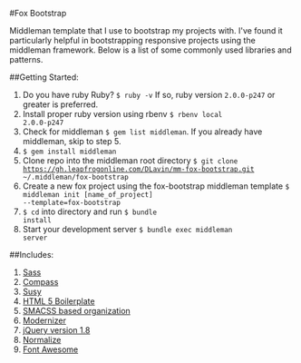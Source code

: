 #Fox Bootstrap

Middleman template that I use to bootstrap my projects with.
I've found it particularly helpful in bootstrapping responsive projects using the middleman framework.
Below is a list of some commonly used libraries and patterns.

##Getting Started:
1. Do you have ruby Ruby? <code>$ ruby -v</code> If so, ruby version <code>2.0.0-p247</code> or greater is preferred.
2. Install proper ruby version using rbenv <code>$ rbenv local 2.0.0-p247</code>
3. Check for middleman <code>$ gem list middleman</code>. If you already have middleman, skip to step 5.
4. <code>$ gem install middleman</code>
5. Clone repo into the middleman root directory <code>$ git clone https://gh.leapfrogonline.com/DLavin/mm-fox-bootstrap.git ~/.middleman/fox-bootstrap</code>
6. Create a new fox project using the fox-bootstrap middleman template <code>$ middleman init [name_of_project] --template=fox-bootstrap</code>
7. <code>$ cd</code> into directory and run <code>$ bundle install</code>
8. Start your development server <code>$ bundle exec middleman server</code>

##Includes:
1. <a href="http://sass-lang.com/">Sass</a>
2. <a href="http://compass-style.org/">Compass</a>
3. <a href="http://susy.oddbird.net/">Susy</a>
4. <a href="http://html5boilerplate.com/">HTML 5 Boilerplate</a>
5. <a href="http://smacss.com/">SMACSS based organization</a>
6. <a href="http://modernizr.com/">Modernizer</a>
7. <a href="http://jquery.com/">jQuery version 1.8</a>
8. <a href="http://necolas.github.io/normalize.css/">Normalize </a>
9. <a href="http://fortawesome.github.io/Font-Awesome/">Font Awesome</a>
